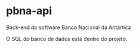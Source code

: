 # pbna-api
Back-end do software Banco Nacional da Antártica

O SQL do banco de dados está dentro do projeto.
